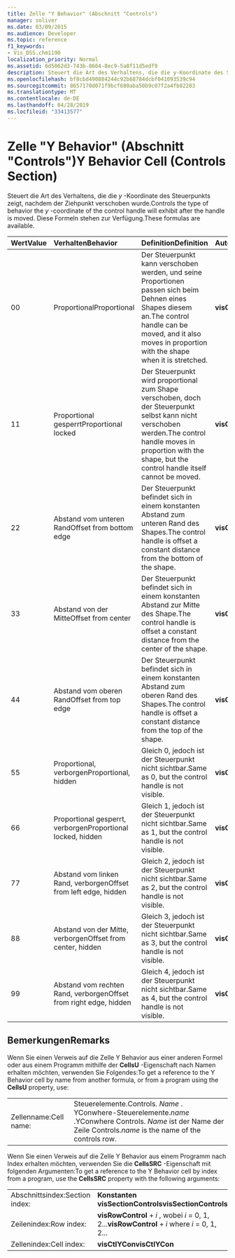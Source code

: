 ```yaml
---
title: Zelle "Y Behavior" (Abschnitt "Controls")
manager: soliver
ms.date: 03/09/2015
ms.audience: Developer
ms.topic: reference
f1_keywords:
- Vis_DSS.chm1190
localization_priority: Normal
ms.assetid: 6d5062d3-743b-8664-8ec9-5a8f11d5edf9
description: Steuert die Art des Verhaltens, die die y-Koordinate des Steuerpunkts zeigt, nachdem der Ziehpunkt verschoben wurde. Diese Formeln stehen zur Verfügung.
ms.openlocfilehash: bf8cbd490884244c92b68784dcbf041093539c94
ms.sourcegitcommit: 8657170d071f9bcf680aba50b9c07f2a4fb82283
ms.translationtype: MT
ms.contentlocale: de-DE
ms.lasthandoff: 04/28/2019
ms.locfileid: "33413577"
---
```

# <a name="y-behavior-cell-controls-section"></a><span data-ttu-id="bb993-104">Zelle "Y Behavior" (Abschnitt "Controls")</span><span class="sxs-lookup"><span data-stu-id="bb993-104">Y Behavior Cell (Controls Section)</span></span>

<span data-ttu-id="bb993-105">Steuert die Art des Verhaltens, die die *y* -Koordinate des Steuerpunkts zeigt, nachdem der Ziehpunkt verschoben wurde.</span><span class="sxs-lookup"><span data-stu-id="bb993-105">Controls the type of behavior the  *y*  -coordinate of the control handle will exhibit after the handle is moved.</span></span> <span data-ttu-id="bb993-106">Diese Formeln stehen zur Verfügung.</span><span class="sxs-lookup"><span data-stu-id="bb993-106">These formulas are available.</span></span> 
  
|<span data-ttu-id="bb993-107">**Wert**</span><span class="sxs-lookup"><span data-stu-id="bb993-107">**Value**</span></span>|<span data-ttu-id="bb993-108">**Verhalten**</span><span class="sxs-lookup"><span data-stu-id="bb993-108">**Behavior**</span></span>|<span data-ttu-id="bb993-109">**Definition**</span><span class="sxs-lookup"><span data-stu-id="bb993-109">**Definition**</span></span>|<span data-ttu-id="bb993-110">**Automatisierungskonstante**</span><span class="sxs-lookup"><span data-stu-id="bb993-110">**Automation constant**</span></span>|
|:-----|:-----|:-----|:-----|
| <span data-ttu-id="bb993-111">0</span><span class="sxs-lookup"><span data-stu-id="bb993-111">0</span></span>  <br/> | <span data-ttu-id="bb993-112">Proportional</span><span class="sxs-lookup"><span data-stu-id="bb993-112">Proportional</span></span>  <br/> | <span data-ttu-id="bb993-113">Der Steuerpunkt kann verschoben werden, und seine Proportionen passen sich beim Dehnen eines Shapes diesem an.</span><span class="sxs-lookup"><span data-stu-id="bb993-113">The control handle can be moved, and it also moves in proportion with the shape when it is stretched.</span></span>  <br/> |<span data-ttu-id="bb993-114">**visCtlProportional**</span><span class="sxs-lookup"><span data-stu-id="bb993-114">**visCtlProportional**</span></span> <br/> |
| <span data-ttu-id="bb993-115">1</span><span class="sxs-lookup"><span data-stu-id="bb993-115">1</span></span>  <br/> | <span data-ttu-id="bb993-116">Proportional gesperrt</span><span class="sxs-lookup"><span data-stu-id="bb993-116">Proportional locked</span></span>  <br/> | <span data-ttu-id="bb993-117">Der Steuerpunkt wird proportional zum Shape verschoben, doch der Steuerpunkt selbst kann nicht verschoben werden.</span><span class="sxs-lookup"><span data-stu-id="bb993-117">The control handle moves in proportion with the shape, but the control handle itself cannot be moved.</span></span>  <br/> |<span data-ttu-id="bb993-118">**visCtlLocked**</span><span class="sxs-lookup"><span data-stu-id="bb993-118">**visCtlLocked**</span></span> <br/> |
| <span data-ttu-id="bb993-119">2</span><span class="sxs-lookup"><span data-stu-id="bb993-119">2</span></span>  <br/> | <span data-ttu-id="bb993-120">Abstand vom unteren Rand</span><span class="sxs-lookup"><span data-stu-id="bb993-120">Offset from bottom edge</span></span>  <br/> | <span data-ttu-id="bb993-121">Der Steuerpunkt befindet sich in einem konstanten Abstand zum unteren Rand des Shapes.</span><span class="sxs-lookup"><span data-stu-id="bb993-121">The control handle is offset a constant distance from the bottom of the shape.</span></span>  <br/> |<span data-ttu-id="bb993-122">**visCtlOffsetMin**</span><span class="sxs-lookup"><span data-stu-id="bb993-122">**visCtlOffsetMin**</span></span> <br/> |
| <span data-ttu-id="bb993-123">3</span><span class="sxs-lookup"><span data-stu-id="bb993-123">3</span></span>  <br/> | <span data-ttu-id="bb993-124">Abstand von der Mitte</span><span class="sxs-lookup"><span data-stu-id="bb993-124">Offset from center</span></span>  <br/> | <span data-ttu-id="bb993-125">Der Steuerpunkt befindet sich in einem konstanten Abstand zur Mitte des Shape.</span><span class="sxs-lookup"><span data-stu-id="bb993-125">The control handle is offset a constant distance from the center of the shape.</span></span>  <br/> |<span data-ttu-id="bb993-126">**visCtlOffsetMid**</span><span class="sxs-lookup"><span data-stu-id="bb993-126">**visCtlOffsetMid**</span></span> <br/> |
| <span data-ttu-id="bb993-127">4</span><span class="sxs-lookup"><span data-stu-id="bb993-127">4</span></span>  <br/> | <span data-ttu-id="bb993-128">Abstand vom oberen Rand</span><span class="sxs-lookup"><span data-stu-id="bb993-128">Offset from top edge</span></span>  <br/> | <span data-ttu-id="bb993-129">Der Steuerpunkt befindet sich in einem konstanten Abstand zum oberen Rand des Shapes.</span><span class="sxs-lookup"><span data-stu-id="bb993-129">The control handle is offset a constant distance from the top of the shape.</span></span>  <br/> |<span data-ttu-id="bb993-130">**visCtlOffsetMax**</span><span class="sxs-lookup"><span data-stu-id="bb993-130">**visCtlOffsetMax**</span></span> <br/> |
| <span data-ttu-id="bb993-131">5</span><span class="sxs-lookup"><span data-stu-id="bb993-131">5</span></span>  <br/> | <span data-ttu-id="bb993-132">Proportional, verborgen</span><span class="sxs-lookup"><span data-stu-id="bb993-132">Proportional, hidden</span></span>  <br/> | <span data-ttu-id="bb993-133">Gleich 0, jedoch ist der Steuerpunkt nicht sichtbar.</span><span class="sxs-lookup"><span data-stu-id="bb993-133">Same as 0, but the control handle is not visible.</span></span>  <br/> |<span data-ttu-id="bb993-134">**visCtlProportionalHidden**</span><span class="sxs-lookup"><span data-stu-id="bb993-134">**visCtlProportionalHidden**</span></span> <br/> |
| <span data-ttu-id="bb993-135">6</span><span class="sxs-lookup"><span data-stu-id="bb993-135">6</span></span>  <br/> | <span data-ttu-id="bb993-136">Proportional gesperrt, verborgen</span><span class="sxs-lookup"><span data-stu-id="bb993-136">Proportional locked, hidden</span></span>  <br/> | <span data-ttu-id="bb993-137">Gleich 1, jedoch ist der Steuerpunkt nicht sichtbar.</span><span class="sxs-lookup"><span data-stu-id="bb993-137">Same as 1, but the control handle is not visible.</span></span>  <br/> |<span data-ttu-id="bb993-138">**visCtlLockedHiddenv**</span><span class="sxs-lookup"><span data-stu-id="bb993-138">**visCtlLockedHiddenv**</span></span> <br/> |
| <span data-ttu-id="bb993-139">7</span><span class="sxs-lookup"><span data-stu-id="bb993-139">7</span></span>  <br/> | <span data-ttu-id="bb993-140">Abstand vom linken Rand, verborgen</span><span class="sxs-lookup"><span data-stu-id="bb993-140">Offset from left edge, hidden</span></span>  <br/> | <span data-ttu-id="bb993-141">Gleich 2, jedoch ist der Steuerpunkt nicht sichtbar.</span><span class="sxs-lookup"><span data-stu-id="bb993-141">Same as 2, but the control handle is not visible.</span></span>  <br/> |<span data-ttu-id="bb993-142">**visCtlOffsetMinHidden**</span><span class="sxs-lookup"><span data-stu-id="bb993-142">**visCtlOffsetMinHidden**</span></span> <br/> |
| <span data-ttu-id="bb993-143">8</span><span class="sxs-lookup"><span data-stu-id="bb993-143">8</span></span>  <br/> | <span data-ttu-id="bb993-144">Abstand von der Mitte, verborgen</span><span class="sxs-lookup"><span data-stu-id="bb993-144">Offset from center, hidden</span></span>  <br/> | <span data-ttu-id="bb993-145">Gleich 3, jedoch ist der Steuerpunkt nicht sichtbar.</span><span class="sxs-lookup"><span data-stu-id="bb993-145">Same as 3, but the control handle is not visible.</span></span>  <br/> |<span data-ttu-id="bb993-146">**visCtlOffsetMidHidden**</span><span class="sxs-lookup"><span data-stu-id="bb993-146">**visCtlOffsetMidHidden**</span></span> <br/> |
| <span data-ttu-id="bb993-147">9</span><span class="sxs-lookup"><span data-stu-id="bb993-147">9</span></span>  <br/> | <span data-ttu-id="bb993-148">Abstand vom rechten Rand, verborgen</span><span class="sxs-lookup"><span data-stu-id="bb993-148">Offset from right edge, hidden</span></span>  <br/> | <span data-ttu-id="bb993-149">Gleich 4, jedoch ist der Steuerpunkt nicht sichtbar.</span><span class="sxs-lookup"><span data-stu-id="bb993-149">Same as 4, but the control handle is not visible.</span></span>  <br/> |<span data-ttu-id="bb993-150">**visCtlOffsetMaxHidden**</span><span class="sxs-lookup"><span data-stu-id="bb993-150">**visCtlOffsetMaxHidden**</span></span> <br/> |
   
## <a name="remarks"></a><span data-ttu-id="bb993-151">Bemerkungen</span><span class="sxs-lookup"><span data-stu-id="bb993-151">Remarks</span></span>

<span data-ttu-id="bb993-152">Wenn Sie einen Verweis auf die Zelle Y Behavior aus einer anderen Formel oder aus einem Programm mithilfe der **CellsU** -Eigenschaft nach Namen erhalten möchten, verwenden Sie Folgendes:</span><span class="sxs-lookup"><span data-stu-id="bb993-152">To get a reference to the Y Behavior cell by name from another formula, or from a program using the **CellsU** property, use:</span></span> 
  
|||
|:-----|:-----|
| <span data-ttu-id="bb993-153">Zellenname:</span><span class="sxs-lookup"><span data-stu-id="bb993-153">Cell name:</span></span>  <br/> | <span data-ttu-id="bb993-154">Steuerelemente.</span><span class="sxs-lookup"><span data-stu-id="bb993-154">Controls.</span></span>  <span data-ttu-id="bb993-155">*Name* . YConwhere-Steuerelemente.</span><span class="sxs-lookup"><span data-stu-id="bb993-155">*name*  .YConwhere Controls.</span></span>  <span data-ttu-id="bb993-156">*Name* ist der Name der Zeile Controls.</span><span class="sxs-lookup"><span data-stu-id="bb993-156">*name*  is the name of the controls row.</span></span>  <br/> |
   
<span data-ttu-id="bb993-157">Wenn Sie einen Verweis auf die Zelle Y Behavior aus einem Programm nach Index erhalten möchten, verwenden Sie die **CellsSRC** -Eigenschaft mit folgenden Argumenten:</span><span class="sxs-lookup"><span data-stu-id="bb993-157">To get a reference to the Y Behavior cell by index from a program, use the **CellsSRC** property with the following arguments:</span></span> 
  
|||
|:-----|:-----|
| <span data-ttu-id="bb993-158">Abschnittsindex:</span><span class="sxs-lookup"><span data-stu-id="bb993-158">Section index:</span></span>  <br/> |<span data-ttu-id="bb993-159">**Konstanten visSectionControls**</span><span class="sxs-lookup"><span data-stu-id="bb993-159">**visSectionControls**</span></span> <br/> |
| <span data-ttu-id="bb993-160">Zeilenindex:</span><span class="sxs-lookup"><span data-stu-id="bb993-160">Row index:</span></span>  <br/> |<span data-ttu-id="bb993-161">**visRowControl** +  *i* , wobei *i* = 0, 1, 2...</span><span class="sxs-lookup"><span data-stu-id="bb993-161">**visRowControl** +  *i*            where  *i*  = 0, 1, 2...</span></span>  <br/> |
| <span data-ttu-id="bb993-162">Zellenindex:</span><span class="sxs-lookup"><span data-stu-id="bb993-162">Cell index:</span></span>  <br/> |<span data-ttu-id="bb993-163">**visCtlYCon**</span><span class="sxs-lookup"><span data-stu-id="bb993-163">**visCtlYCon**</span></span> <br/> |
   

